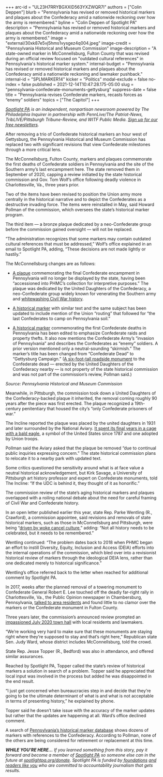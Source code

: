 +++
arc-id = "UL23H7RRYBGXXID563YXZWQR7I"
authors = ["Colin Deppen"]
blurb = "Pennsylvania has revised or removed historical markers and plaques about the Confederacy amid a nationwide reckoning over how the army is remembered."
byline = "Colin Deppen of Spotlight PA"
description = "Pennsylvania has revised or removed historical markers and plaques about the Confederacy amid a nationwide reckoning over how the army is remembered."
image = "external/30xk87e5vj5hms1vysgez4q004.jpeg"
image-credit = "Pennsylvania Historical and Museum Commission"
image-description = "A state-owned marker in McConnellsburg, Fulton County that was revised during an official review focused on \"outdated cultural references\" in Pennsylvania's historical marker system."
internal-budget = "Pennsylvania has revised or removed historical markers and plaques about the Confederacy amid a nationwide reckoning and lawmaker pushback."
internal-id = "SPLMARKER14"
kicker = "Politics"
modal-exclude = false
no-index = false
published = 2021-12-14T10:47:28.175-05:00
slug = "pennsylvania-confederate-monuments-gettysburg"
suppress-date = false
title = "Pennsylvania revises Confederate markers, recasts forces as “enemy” soldiers"
topics = ["The Capitol"]
+++

<a href="https://www.spotlightpa.org/"><i>Spotlight PA</i></a><i> is an independent, nonpartisan newsroom powered by The Philadelphia Inquirer in partnership with PennLive/The Patriot-News, TribLIVE/Pittsburgh Tribune-Review, and WITF Public Media. </i><a href="https://www.spotlightpa.org/newsletters"><i>Sign up for our free newsletters</i></a><i>.</i>

After removing a trio of Confederate historical markers an hour west of Gettysburg, the Pennsylvania Historical and Museum Commission has replaced two with significant revisions that view Confederate milestones through a more critical lens.

The McConnellsburg, Fulton County, markers and plaques commemorate the first deaths of Confederate soldiers in Pennsylvania and the site of the Southern army’s last encampment here. The state removed them in September of 2020, capping a review initiated by the state historical commission and Gov. Tom Wolf’s office following deadly violence in Charlottesville, Va., three years prior.

Two of the items have been revised to position the Union army more centrally in the historical narrative and to depict the Confederates as a destructive invading force. The items were reinstalled in May, said Howard Pollman of the commission, which oversees the state’s historical marker program.

The third item — a bronze plaque dedicated by a neo-Confederate group before the commission gained oversight — will not be replaced.

<script src="https://www.spotlightpa.org/embed.js" async></script><div data-spl-embed-version="1" data-spl-src="https://www.spotlightpa.org/embeds/newsletter/"></div>


“The administration recognizes that some markers may contain outdated cultural references that must be addressed,” Wolf’s office explained in an email to Spotlight PA, adding, “These decisions are not made lightly or hastily.”

The McConnellsburg changes are as follows:

- <a href="https://www.waymarking.com/gallery/image.aspx?f=1&guid=f6cfdc4a-2150-4eae-8447-ce3c23c74145">A plaque</a> commemorating the final Confederate encampment in Pennsylvania will no longer be displayed by the state, having been “accessioned into PHMC’s collection for interpretive purposes.” The plaque was dedicated by the United Daughters of the Confederacy, a neo-Confederate group widely known for venerating the Southern army and <a href="https://www.theguardian.com/us-news/2018/aug/10/united-daughters-of-the-confederacy-statues-lawsuit">whitewashing Civil War history</a>.

- <a href="https://www.hmdb.org/m.asp?m=27266">A historical marker</a> with similar text and the same subject has been updated to include mention of the Union “routing” that followed for “the last Confederates to camp on Pennsylvania soil.”

- <a href="https://explorepahistory.com/hmarker.php?markerId=1-A-1E4">A historical marker</a> commemorating the first Confederate deaths in Pennsylvania has been edited to emphasize Confederate raids and property thefts. It also now mentions the Confederate Army’s “invasion of Pennsylvania” and describes the Confederates as “enemy” soldiers. A prior version mentioned only a neutral-sounding “skirmish.” The marker’s title has been changed from “Confederate Dead” to “Gettysburg Campaign.” (<a href="https://www.hmdb.org/m.asp?m=152458">A six-foot-tall roadside monument</a> to the Confederate dead — erected by the United Daughters of the Confederacy nearby — is not property of the state historical commission and was not part of the commission’s review, Pollman said.)

<div class="flourish-embed flourish-table" data-src="visualisation/8129220"><script src="https://public.flourish.studio/resources/embed.js"></script></div>

<i>Source: Pennsylvania Historical and Museum Commission</i>

Meanwhile, in Pittsburgh, the commission took down a United Daughters of the Confederacy-backed plaque it inherited, the removal coming roughly 90 years after the piece was first erected. The plaque recognized a 19th-century penitentiary that housed the city’s “only Confederate prisoners of war.”

The Incline reported the plaque was placed by the united daughters in 1931 and later surrounded by the National Aviary. <a href="https://web.archive.org/web/20221028061811/https://theincline.com/2020/07/14/how-a-nod-to-confederate-troops-wound-up-inside-an-eagle-cage-at-pittsburghs-national-aviary/">It spent its final years in a cage with a bald eagle</a>, a symbol of the United States since 1787 and one adopted by Union troops.

Pollman said the Aviary asked that the plaque be removed “due to continual public inquiries expressing concern.” The state historical commission plans to relocate it to a nearby park with updated text.

Some critics questioned the sensitivity around what is at face value a neutral historical acknowledgement, but Kirk Savage, a University of Pittsburgh art history professor and expert on Confederate monuments, told The Incline: “If the UDC is behind it, they thought of it as honorific.”

The commission review of the state’s aging historical markers and plaques overlapped with a roiling national debate about the need for careful framing of Civil War and Confederate history.

In an open letter published earlier this year, state Rep. Parke Wentling (R., Crawford), a commission appointee, said revisions and removals of state historical markers, such as those in McConnellsburg and Pittsburgh, were being “<a href="http://www.repwentling.com/News/22758/Press-Releases/Pennsylvania%E2%80%99s-History-Should-Reflect-Facts,-Not-Ideology---By-Rep-Parke-Wentling">driven by woke cancel culture</a>,” adding: “Not all history needs to be celebrated, but it needs to be remembered.”

<script src="https://www.spotlightpa.org/embed.js" async></script><div data-spl-embed-version="1" data-spl-src="https://www.spotlightpa.org/embeds/donate/?teaser_text=If%20you%20learned%20something%20from%20this%20report%2C%20pay%20it%20forward%20and%20become%20a%20member%20of%20Spotlight%20PA%20so%20someone%20else%20can%20in%20the%20future."></div>

Wentling continued: “The problem dates back to 2018 when PHMC began an effort to instill Diversity, Equity, Inclusion and Access (DEIA) efforts into the internal operations of the commission, which bled over into a revisionist historical review of markers through the ideological DEIA lens, rather than one dedicated merely to historical significance.”

Wentling’s office referred back to the letter when reached for additional comment by Spotlight PA.

In 2017, weeks after the planned removal of a towering monument to Confederate General Robert E. Lee touched off the deadly far-right rally in Charlottesville, Va., the Public Opinion newspaper in Chambersburg, Pennsylvania, <a href="https://www.publicopiniononline.com/story/news/local/2017/08/26/fulton-countys-confederate-markers-staying-put/601666001/">talked to area residents</a> and found little to no clamor over the markers or the Confederate monument in Fulton County.

Three years later, the commission’s announced review prompted an <a href="https://www.publicopiniononline.com/story/news/2020/07/04/fulton-county-holds-town-hall-monuments-confederate-ties/5375917002/" target="_blank">impassioned July 2020 town hall</a> with local residents and lawmakers.

“We’re working very hard to make sure that these monuments are staying right where they’re supposed to stay and that’s right here,” Republican state Sen. Judy Ward, whose district includes McConnellsburg, told the crowd.

State Rep. Jesse Topper (R., Bedford) was also in attendance, and offered similar assurances.

Reached by Spotlight PA, Topper called the state’s review of historical markers a solution in search of a problem. Topper said he appreciated that local input was involved in the process but added he was disappointed in the end result.

“I just get concerned when bureaucracies step in and decide that they’re going to be the ultimate determinant of what is and what is not acceptable in terms of presenting history,” he explained by phone.

Topper said he doesn’t take issue with the accuracy of the marker updates but rather that the updates are happening at all. Ward’s office declined comment.

A search of <a href="http://www.phmc.state.pa.us/apps/historical-markers.html">Pennsylvania’s historical marker database</a> shows dozens of markers with references to the Confederacy. According to Pollman, none of the others are being considered for retirement or replacement at this time.

<i><b>WHILE YOU’RE HERE...</b></i><i> If you learned something from this story, pay it forward and become a member of </i><a href="https://www.spotlightpa.org/"><i>Spotlight PA</i></a><i> so someone else can in the future at </i><a href="https://www.spotlightpa.org/donate"><i>spotlightpa.org/donate</i></a><i>. Spotlight PA is funded by</i><a href="https://www.spotlightpa.org/support"><i> foundations</i></a><i> </i><a href="https://www.spotlightpa.org/support"><i>and readers like you</i></a><i> who are committed to accountability journalism that gets results.</i>
